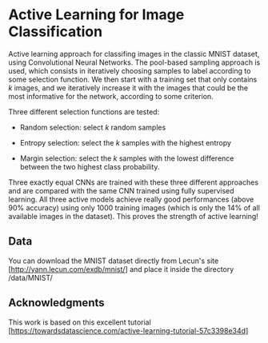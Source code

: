 <h1>Active Learning for Image Classification</h1>

Active learning approach for classifing images in the classic MNIST dataset, using Convolutional Neural Networks. 
The pool-based sampling approach is used, which consists in iteratively choosing samples to label according to some selection 
function. We then start with a training set that only contains *k* images, and we iteratively increase it with the images that 
could be the most informative for the network, according to some criterion.

Three different selection functions are tested:

- Random selection: select *k* random samples

- Entropy selection: select the *k* samples with the highest entropy

- Margin selection: select the *k* samples with the lowest difference between the two highest class probability.

Three exactly equal CNNs are trained with these three different approaches and are compared with the same CNN trained using
fully supervised learning. All three active models achieve really good performances (above 90% accuracy) using only 1000
training images (which is only the 14% of all available images in the dataset). This proves the strength of active learning!

## Data

You can download the MNIST dataset directly from Lecun's site [http://yann.lecun.com/exdb/mnist/] and place it inside the directory
/data/MNIST/

## Acknowledgments

This work is based on this excellent tutorial [https://towardsdatascience.com/active-learning-tutorial-57c3398e34d]
